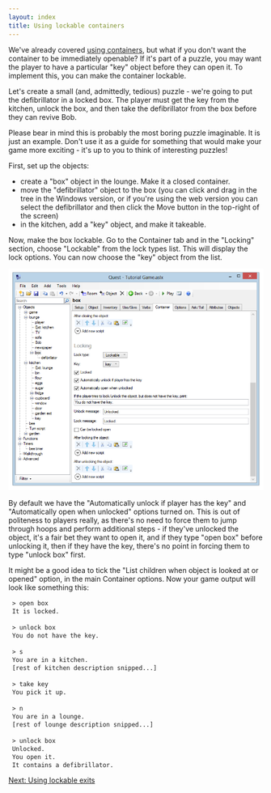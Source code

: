 ```yaml
---
layout: index
title: Using lockable containers
---
```


We've already covered [using containers](using_containers.html), but what if you don't want the container to be immediately openable? If it's part of a puzzle, you may want the player to have a particular "key" object before they can open it. To implement this, you can make the container lockable.

Let's create a small (and, admittedly, tedious) puzzle - we're going to put the defibrillator in a locked box. The player must get the key from the kitchen, unlock the box, and then take the defibrillator from the box before they can revive Bob.

Please bear in mind this is probably the most boring puzzle imaginable. It is just an example. Don't use it as a guide for something that would make your game more exciting - it's up to you to think of interesting puzzles!

First, set up the objects:

-   create a "box" object in the lounge. Make it a closed container.
-   move the "defibrillator" object to the box (you can click and drag in the tree in the Windows version, or if you're using the web version you can select the defibrillator and then click the Move button in the top-right of the screen)
-   in the kitchen, add a "key" object, and make it takeable.

Now, make the box lockable. Go to the Container tab and in the "Locking" section, choose "Lockable" from the lock types list. This will display the lock options. You can now choose the "key" object from the list.

![](Lockedcontainer.png "Lockedcontainer.png")

By default we have the "Automatically unlock if player has the key" and "Automatically open when unlocked" options turned on. This is out of politeness to players really, as there's no need to force them to jump through hoops and perform additional steps - if they've unlocked the object, it's a fair bet they want to open it, and if they type "open box" before unlocking it, then if they have the key, there's no point in forcing them to type "unlock box" first.

It might be a good idea to tick the "List children when object is looked at or opened" option, in the main Container options. Now your game output will look like something this:

     > open box
     It is locked.
     
     > unlock box
     You do not have the key.
     
     > s
     You are in a kitchen.
     [rest of kitchen description snipped...]
     
     > take key
     You pick it up.
     
     > n
     You are in a lounge.
     [rest of lounge description snipped...]
     
     > unlock box
     Unlocked.
     You open it.
     It contains a defibrillator.

[Next: Using lockable exits](using_lockable_exits.html)     
